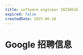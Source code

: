 ```yaml
---
title: software engineer 20250616
expired: false
createdDate: 2025-06-18
---
```


# Google 招聘信息

<JobPostingTable job-posting-json-path="google/data/software-engineer-20250616.json" />
